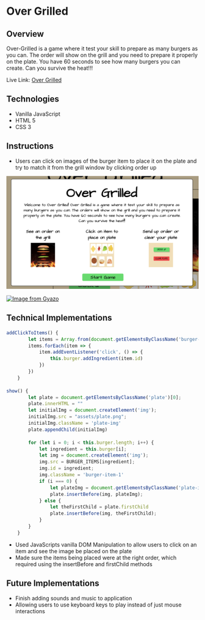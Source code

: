 # Over Grilled

## Overview

Over-Grilled is a game where it test your skill to prepare as many burgers as you can. The order will show on the grill and you need to prepare it properly on the plate. You have 60 seconds to see how many burgers you can create. Can you survive the heat!!!

Live Link: [Over Grilled](https://jonathan-dwight.github.io/over-grilled/) 


## Technologies

* Vanilla JavaScript
* HTML 5
* CSS 3

## Instructions 

* Users can click on images of the burger item to place it on the plate and try to match it from the grill window by clicking order up

![image](https://github.com/jonathan-dwight/over-grilled/blob/main/assets/instructions.png)

[![Image from Gyazo](https://i.gyazo.com/0636edba823066ba70c47728563b51f8.gif)](https://gyazo.com/0636edba823066ba70c47728563b51f8)


## Technical Implementations

```js
addClickToItems() {
        let items = Array.from(document.getElementsByClassName('burger-item'));
        items.forEach(item => {
            item.addEventListener('click', () => {
                this.burger.addIngredient(item.id)
            })
        })
    }
 
show() {
        let plate = document.getElementsByClassName('plate')[0];
        plate.innerHTML = ""
        let initialImg = document.createElement('img');
        initialImg.src = "assets/plate.png";
        initialImg.className = 'plate-img'
        plate.appendChild(initialImg)
        
        for (let i = 0; i < this.burger.length; i++) {
            let ingredient = this.burger[i];
            let img = document.createElement('img');
            img.src = BURGER_ITEMS[ingredient];
            img.id = ingredient;
            img.className = 'burger-item-1'
            if (i === 0) {
                let plateImg = document.getElementsByClassName('plate-img')[0]
                plate.insertBefore(img, plateImg);
            } else {
                let theFirstChild = plate.firstChild
                plate.insertBefore(img, theFirstChild);
            }
        }
    }
```
* Used JavaScripts vanilla DOM Manipulation to allow users to click on an item and see the image be placed on the plate
* Made sure the items being placed were at the right order, which required using the insertBefore and firstChild methods

## Future Implementations

* Finish adding sounds and music to application
* Allowing users to use keyboard keys to play instead of just mouse interactions
